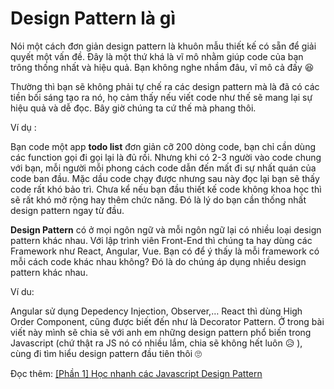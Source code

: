 # Design Pattern là gì

Nói một cách đơn giản design pattern là khuôn mẫu thiết kế có sẵn để giải quyết một vấn đề. Đây là một thứ khá là vĩ mô nhằm giúp code của bạn trông thống nhất và hiệu quả. Bạn không nghe nhầm đâu, vĩ mô cả đấy 😆

Thường thì bạn sẽ không phải tự chế ra các design pattern mà là đã có các tiền bối sáng tạo ra nó, họ cảm thấy nếu viết code như thế sẽ mang lại sự hiệu quả và dễ đọc. Bây giờ chúng ta cứ thế mà phang thôi.

Ví dụ :

Bạn code một app **todo list** đơn giản cỡ 200 dòng code, bạn chỉ cần dùng các function gọi đi gọi lại là đủ rồi. Nhưng khi có 2-3 người vào code chung với bạn, mỗi người mỗi phong cách code dẫn đến mất đi sự nhất quán của code ban đầu. Mặc dầu code chạy được nhưng sau này đọc lại bạn sẽ thấy code rất khó bảo trì. Chưa kể nếu bạn đầu thiết kế code không khoa học thì sẽ rất khó mở rộng hay thêm chức năng. Đó là lý do bạn cần thống nhất design pattern ngay từ đầu.

**Design Pattern** có ở mọi ngôn ngữ và mỗi ngôn ngữ lại có nhiều loại design pattern khác nhau. Với lập trình viên Front-End thì chúng ta hay dùng các Framework như React, Angular, Vue. Bạn có để ý thấy là mỗi framework có mỗi cách code khác nhau không? Đó là do chúng áp dụng nhiều design pattern khác nhau.

Ví du:

Angular sử dụng Depedency Injection, Observer,…
React thì dùng High Order Component, cũng được biết đến như là Decorator Pattern.
Ở trong bài viết này mình sẽ chia sẽ với anh em những design pattern phổ biến trong Javascript (chứ thật ra JS nó có nhiều lắm, chia sẽ không hết luôn 😥 ), cùng đi tìm hiểu design pattern đầu tiên thôi 🙄

Đọc thêm: [[Phần 1] Học nhanh các Javascript Design Pattern](https://xdevclass.com/phan-1-hoc-nhanh-cac-javascript-design-pattern/)
